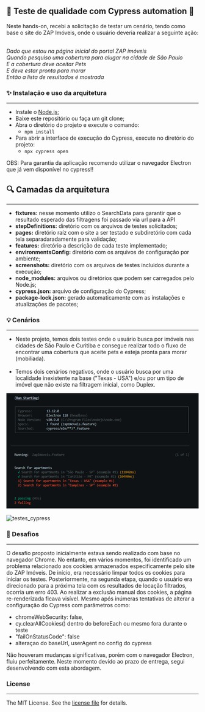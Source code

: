 ## 🚀 Teste de qualidade com Cypress automation 🚀

Neste hands-on, recebi a solicitação de testar um cenário, tendo como base o site do ZAP Imóveis, onde o usuário deveria realizar a seguinte ação:

<em> </br> Dado que estou na página inicial do portal ZAP imóveis
</br>Quando pesquiso uma cobertura para alugar na cidade de São Paulo
</br>E a cobertura deve aceitar Pets
</br>E deve estar pronta para morar
</br>Então a lista de resultados é mostrada
</em>

### ✨ Instalação e uso da arquitetura

---

- Instale o [Node.js](https://nodejs.org/en/download/);
- Baixe este repositório ou faça um git clone;
- Abra o diretório do projeto e execute o comando:
  - `npm install`
- Para abrir a interface de execução do Cypress, execute no diretório do projeto:
  - `npx cypress open`

OBS: Para garantia da aplicação recomendo utilizar o navegador Electron que já vem disponível no cypress!!

## 🔍 Camadas da arquitetura

---

- **fixtures:** nesse momento utilizo o SearchData para garantir que o resultado esperado das filtragens foi passado via url para a API
- **stepDefinitions:** diretório com os arquivos de testes solicitados;
- **pages:** diretório raíz com o site a ser testado e subdiretório com cada tela separadaradamente para validação;
- **features:** diretório a descrição de cada teste implementado;
- **environmentsConfig:** diretório com os arquivos de configuração por ambiente;
- **screenshots:** diretório com os arquivos de testes incluidos durante a execução;
- **node_modules:** arquivos ou diretórios que podem ser carregados pelo Node.js;
- **cypress.json:** arquivo de configuração do Cypress;
- **package-lock.json:** gerado automaticamente com as instalações e atualizações de pacotes;

### 💡 Cenários

---

- Neste projeto, temos dois testes onde o usuário busca por imóveis nas cidades de São Paulo e Curitiba e consegue realizar todo o fluxo de encontrar uma cobertura que aceite pets e esteja pronta para morar (mobiliada). </br></br>
- Temos dois cenários negativos, onde o usuário busca por uma localidade inexistente na base ("Texas - USA") e/ou por um tipo de imóvel que não existe na filtragem inicial, como Duplex. </br>

![testes_cypress](./assets/testes.png)

![testes_cypress](./assets/testes_cypress.gif)

### 🚀 Desafios

---

O desafio proposto inicialmente estava sendo realizado com base no navegador Chrome. No entanto, em vários momentos, foi identificado um problema relacionado aos cookies armazenados especificamente pelo site do ZAP Imóveis. De início, era necessário limpar todos os cookies para iniciar os testes. Posteriormente, na segunda etapa, quando o usuário era direcionado para a próxima tela com os resultados de locação filtrados, ocorria um erro 403. Ao realizar a exclusão manual dos cookies, a página re-renderizada ficava visível. Mesmo após inúmeras tentativas de alterar a configuração do Cypress com parâmetros como:

- chromeWebSecurity: false,
- cy.clearAllCookies() dentro do beforeEach ou mesmo fora durante o teste
- "failOnStatusCode": false
- alteraçao do baseUrl, userAgent no config do cypress

Não houveram mudanças significativas, porém com o navegador Electron, fluiu perfeitamente. Neste momento devido ao prazo de entrega, segui desenvolvendo com esta abordagem.

### License

---

The MIT License. See the [license file](LICENSE) for details.

[CI BADGE]: https://github.com/jbenner-radham/node-readme-md/actions/workflows/ci.yaml/badge.svg
[CI PAGE]: https://github.com/jbenner-radham/node-readme-md/actions/workflows/ci.yaml
[LICENSE BADGE]: https://img.shields.io/badge/license-MIT%20License-blue.svg
[LICENSE PAGE]: https:/olx.com.br/
[NODE PAGE]: https://nodejs.org/
[NODE VERSION BADGE]: https://img.shields.io/node/v/readme-md.svg
[NPM PAGE]: https://www.npmjs.com/package/readme-md
[NPM VERSION BADGE]: https://img.shields.io/npm/v/readme-md.svg
